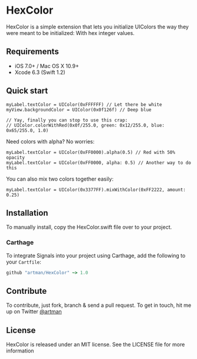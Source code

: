 # HexColor

HexColor is a simple extension that lets you initialize UIColors the way they were meant to be initialized: With hex integer values.

## Requirements

- iOS 7.0+ / Mac OS X 10.9+
- Xcode 6.3 (Swift 1.2)

## Quick start

```
myLabel.textColor = UIColor(0xFFFFFF) // Let there be white
myView.backgroundColor = UIColor(0x0f126f) // Deep blue

// Yay, finally you can stop to use this crap:
// UIColor.colorWithRed(0x0f/255.0, green: 0x12/255.0, blue: 0x65/255.0, 1.0)
```

Need colors with alpha? No worries:

```
myLabel.textColor = UIColor(0xFF0000).alpha(0.5) // Red with 50% opacity
myLabel.textColor = UIColor(0xFF0000, alpha: 0.5) // Another way to do this
```

You can also mix two colors together easily:

```
myLabel.textColor = UIColor(0x3377FF).mixWithColor(0xFF2222, amount: 0.25)
```

## Installation

To manually install, copy the HexColor.swift file over to your project.

### Carthage

To integrate Signals into your project using Carthage, add the following to your `Cartfile`:

```ruby
github "artman/HexColor" ~> 1.0
```


## Contribute

To contribute, just fork, branch & send a pull request. To get in touch, hit me up on Twitter [@artman](http://twitter.com/artman)

## License

HexColor is released under an MIT license. See the LICENSE file for more information
